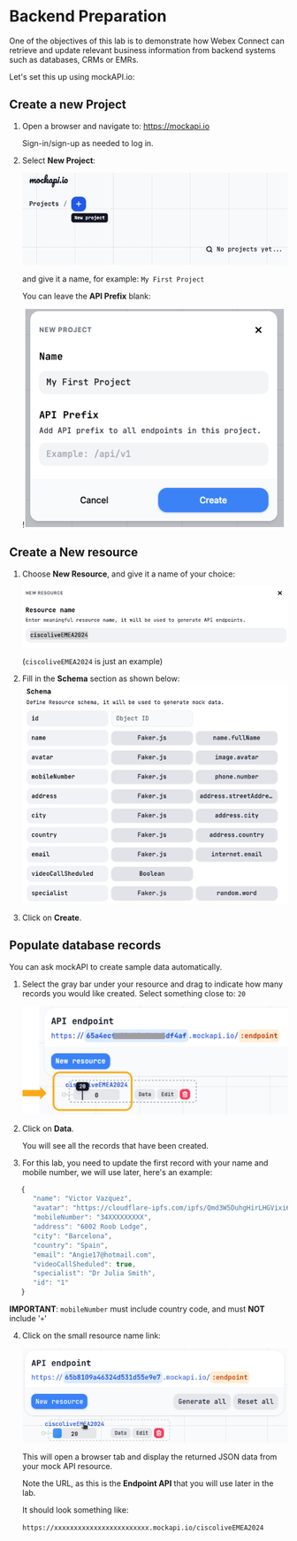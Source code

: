 # Backend Preparation

One of the objectives of this lab is to demonstrate how Webex Connect can retrieve and update relevant business information from backend systems such as databases, CRMs or EMRs.

Let's set this up using mockAPI.io:

## Create a new Project

1. Open a browser and navigate to: https://mockapi.io

   Sign-in/sign-up as needed to log in.

2. Select **New Project**:

   ![New Project](images/new_project.png)

   and give it a name, for example: `My First Project`
   
   You can leave the **API Prefix** blank:

   !![Project Name](images/project_name.png)

## Create a New resource

1. Choose **New Resource**, and give it a name of your choice:

   ![New Resource](images/new_resource.png)

   (``ciscoliveEMEA2024`` is just an example)

2. Fill in the **Schema** section as shown below:
   ![Resource Schema](images/resource_schema.png)

1. Click on **Create**.

## Populate database records

   You can ask mockAPI to create sample data automatically.

1. Select the gray bar under your resource and drag to indicate how many records you would like created.  Select something close to: `20`

   ![Sample Data](images/sample_data.png)

2. Click on **Data**.

   You will see all the records that have been created. 
   
3. For this lab, you need to update the first record with your name and mobile number, we will use later, here's an example:

```js
   {
      "name": "Victor Vazquez",
      "avatar": "https://cloudflare-ipfs.com/ipfs/Qmd3W5DuhgHirLHGVixi6V76LhCkZUz6pnFt5AJBiyvHye/avatar/227.jpg",
      "mobileNumber": "34XXXXXXXXX",
      "address": "6002 Roob Lodge",
      "city": "Barcelona",
      "country": "Spain",
      "email": "Angie17@hotmail.com",
      "videoCallSheduled": true,
      "specialist": "Dr Julia Smith",
      "id": "1"
   }
```
   **IMPORTANT**: `mobileNumber` must include country code, and must **NOT** include '`+`'

4. Click on the small resource name link:

   ![Endpoint API](images/endpoint_api.png)

   This will open a browser tab and display the returned JSON data from your mock API resource.

   Note the URL, as this is the **Endpoint API** that you will use later in the lab.
   
   It should look something like:
   
   `https://xxxxxxxxxxxxxxxxxxxxxxxx.mockapi.io/ciscoliveEMEA2024`












